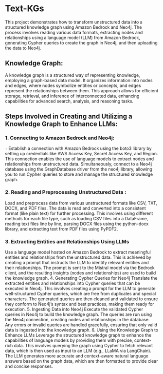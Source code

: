 # Text-KGs
This project demonstrates how to transform unstructured data into a structured knowledge graph using Amazon Bedrock and Neo4j. The process involves reading various data formats, extracting nodes and relationships using a language model (LLM) from Amazon Bedrock, generating Cypher queries to create the graph in Neo4j, and then uploading the data to Neo4j.

## Knowledge Graph:
A knowledge graph is a structured way of representing knowledge, employing a graph-based data model. It organizes information into nodes and edges, where nodes symbolize entities or concepts, and edges represent the relationships between them. This approach allows for efficient storage, retrieval, and inference of interconnected data, enhancing capabilities for advanced search, analysis, and reasoning tasks.

## Steps Involved in Creating and Utilizing a Knowledge Graph to Enhance LLMs:
### 1. Connecting to Amazon Bedrock and Neo4j:
`-` Establish a connection with Amazon Bedrock using the boto3 library by setting up credentials like AWS Access Key, Secret 
    Access Key, and Region. This connection enables the use of language models to extract nodes and relationships from 
    unstructured data. Simultaneously, connect to a Neo4j database using the GraphDatabase driver from the neo4j library, 
    allowing you to run Cypher queries to store and manage the structured knowledge graph.
### 2. Reading and Preprocessing Unstructured Data :
Load and preprocess data from various unstructured formats like CSV, TXT, DOCX, and PDF files. The data is read and converted into a consistent format (like plain text) for further processing. This involves using different methods for each file type, such as loading CSV files into a DataFrame, reading text files line by line, parsing DOCX files using the python-docx library, and extracting text from PDF files using PyPDF2.
### 3. Extracting Entities and Relationships Using LLMs
Use a language model hosted on Amazon Bedrock to extract meaningful entities and relationships from the unstructured data. This is achieved by creating a prompt that instructs the LLM to identify relevant entities and their relationships. The prompt is sent to the Mistral model via the Bedrock client, and the resulting insights (nodes and relationships) are used to build the knowledge graph.
4. Generating Cypher Queries for Neo4j
Translate the extracted entities and relationships into Cypher queries that can be executed in Neo4j. This involves creating a prompt for the LLM to generate well-structured Cypher queries, which are free from duplicates and special characters. The generated queries are then cleaned and validated to ensure they conform to Neo4j’s syntax and best practices, making them ready for execution.
5. Ingesting Data into Neo4j
Execute the validated Cypher queries in Neo4j to build the knowledge graph. The queries are run using the Neo4j connection, creating nodes and relationships in the database. Any errors or invalid queries are handled gracefully, ensuring that only valid data is ingested into the knowledge graph.
6. Using the Knowledge Graph to Enhance LLMs
Leverage the structured knowledge graph to enhance the capabilities of language models by providing them with precise, context-rich data. This involves querying the graph using Cypher to fetch relevant data, which is then used as input to an LLM (e.g., LLaMA via LangChain). The LLM generates more accurate and context-aware natural language answers based on the graph data, which are then formatted to provide clear and concise responses.




